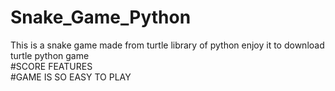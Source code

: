# Snake_Game_Python
This is a snake game made from turtle library of python enjoy it to download turtle python game<br>
#SCORE FEATURES<br>
#GAME IS SO EASY TO PLAY
